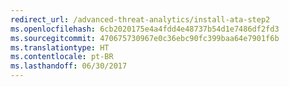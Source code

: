 ```yaml
---
redirect_url: /advanced-threat-analytics/install-ata-step2
ms.openlocfilehash: 6cb2020175e4a4fdd4e48737b54d1e7486df2fd3
ms.sourcegitcommit: 470675730967e0c36ebc90fc399baa64e7901f6b
ms.translationtype: HT
ms.contentlocale: pt-BR
ms.lasthandoff: 06/30/2017
---
```

